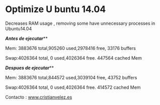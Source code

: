 # Optimize U  buntu 14.04
Decreases RAM usage , removing some have unnecessary processes in Ubuntu14.04

*****************************Antes de ejecutar*******************************

  Mem: 3883676 total,905260 used,2978416 free,  33176 buffers
  
  Swap:4026364 total,     0 used,4026364 free. 447564 cached Mem

*****************************Despues de ejecutar*******************************

  Mem: 3883676 total,844572 used,3039104 free,  43752 buffers
  
  Swap:4026364 total,     0 used,4026364 free. 414572 cached Mem
  
Contacto : www.cristianvelez.es
